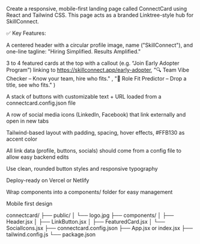 Create a responsive, mobile-first landing page called ConnectCard using React and Tailwind CSS. This page acts as a branded Linktree-style hub for SkillConnect.

✅ Key Features:

A centered header with a circular profile image, name ("SkillConnect"), and one-line tagline: "Hiring Simplified. Results Amplified."

3 to 4  featured cards at the top with a callout (e.g. “Join Early Adopter Program”) linking to https://skillconnect.app/early-adopter, "🔍 Team Vibe Checker – Know your team, hire who fits." , "🧠 Role Fit Predictor – Drop a title, see who fits." )

A stack of buttons with customizable text + URL loaded from a connectcard.config.json file

A row of social media icons (LinkedIn, Facebook) that link externally and open in new tabs

Tailwind-based layout with padding, spacing, hover effects, #FFB130 as accent color

All link data (profile, buttons, socials) should come from a config file to allow easy backend edits

Use clean, rounded button styles and responsive typography

Deploy-ready on Vercel or Netlify

Wrap components into a components/ folder for easy management

Mobile first design

connectcard/
├── public/
│   └── logo.jpg
├── components/
│   ├── Header.jsx
│   ├── LinkButton.jsx
│   ├── FeaturedCard.jsx
│   └── SocialIcons.jsx
├── connectcard.config.json
├── App.jsx or index.jsx
├── tailwind.config.js
└── package.json
